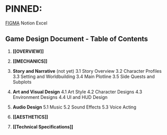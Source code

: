 # **PINNED:**

[FIGMA](https://www.figma.com/file/QaqSuO1jNJlIDNXhjcjQNV/Gemastik-2024?type=design&node-id=1%3A2&mode=design&t=FPkUIyjnesUjB6nR-1)
Notion
Excel

## Game Design Document - Table of Contents

1. **[[OVERVIEW]]**

3. **[[MECHANICS]]**

4. **Story and Narrative** (not yet)
    3.1 Story Overview
    3.2 Character Profiles
    3.3 Setting and Worldbuilding
    3.4 Main Plotline
    3.5 Side Quests and Subplots

4. **Art and Visual Design**
    4.1 Art Style
    4.2 Character Designs
    4.3 Environment Designs
    4.4 UI and HUD Design

5. **Audio Design**
    5.1 Music
    5.2 Sound Effects
    5.3 Voice Acting

6. **[[AESTHETICS]]**

7. **[[Technical Specifications]]**
